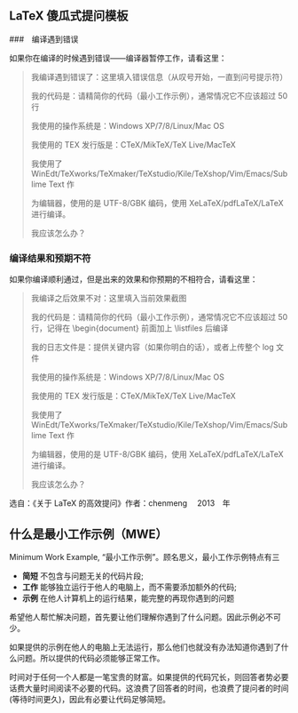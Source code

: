 

##  LaTeX 傻瓜式提问模板

###　编译遇到错误

如果你在编译的时候遇到错误——编译器暂停工作，请看这里：

> 我编译遇到错误了：这里填入错误信息（从叹号开始，一直到问号提示符）
>
> 我的代码是：请精简你的代码（最小工作示例），通常情况它不应该超过 50 行
>
> 我使用的操作系统是：Windows XP/7/8/Linux/Mac OS
>
> 我使用的 TEX 发行版是：CTeX/MikTeX/TeX Live/MacTeX
>
> 我使用了 WinEdt/TeXworks/TeXmaker/TeXstudio/Kile/TeXshop/Vim/Emacs/Sublime Text 作
>
> 为编辑器，使用的是 UTF-8/GBK 编码，使用 XeLaTeX/pdfLaTeX/LaTeX 进行编译。
>
> 我应该怎么办？

### 编译结果和预期不符

如果你编译顺利通过，但是出来的效果和你预期的不相符合，请看这里：

> 我编译之后效果不对：这里填入当前效果截图
>
> 我的代码是：请精简你的代码（最小工作示例），通常情况它不应该超过 50 行，记得在 \begin{document} 前面加上 \listfiles 后编译
>
> 我的日志文件是：提供关键内容（如果你明白的话），或者上传整个 log 文件
>
> 我使用的操作系统是：Windows XP/7/8/Linux/Mac OS
>
> 我使用的 TEX 发行版是：CTeX/MikTeX/TeX Live/MacTeX
>
> 我使用了 WinEdt/TeXworks/TeXmaker/TeXstudio/Kile/TeXshop/Vim/Emacs/Sublime Text 作
>
> 为编辑器，使用的是 UTF-8/GBK 编码，使用 XeLaTeX/pdfLaTeX/LaTeX 进行编译。
>
> 我应该怎么办？



选自：《关于 LaTeX 的高效提问》作者：chenmeng　 2013　年

## 什么是最小工作示例（MWE）


Minimum Work Example, “最小工作示例”。顾名思义，最小工作示例特点有三

- **简短** 不包含与问题无关的代码片段;
- **工作** 能够独立运行于他人的电脑上，而不需要添加额外的代码;
- **示例** 在他人计算机上的运行结果，能完整的再现你遇到的问题

希望他人帮忙解决问题，首先要让他们理解你遇到了什么问题。因此示例必不可少。

如果提供的示例在他人的电脑上无法运行，那么他们也就没有办法知道你遇到了什么问题。所以提供的代码必须能够正常工作。

时间对于任何一个人都是一笔宝贵的财富。如果提供的代码冗长，则回答者势必要话费大量时间阅读不必要的代码。这浪费了回答者的时间，也浪费了提问者的时间(等待时间更久)，因此有必要让代码足够简短。